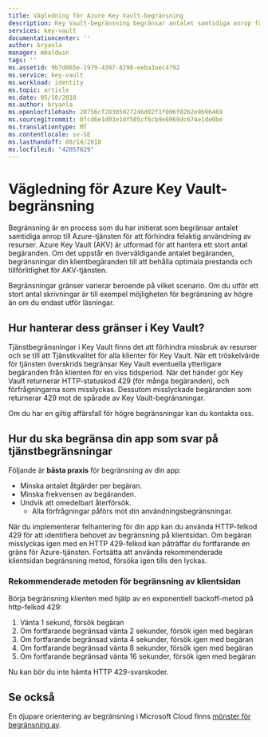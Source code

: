 ```yaml
---
title: Vägledning för Azure Key Vault-begränsning
description: Key Vault-begränsning begränsar antalet samtidiga anrop för att förhindra felaktig användning av resurser.
services: key-vault
documentationcenter: ''
author: bryanla
manager: mbaldwin
tags: ''
ms.assetid: 9b7d065e-1979-4397-8298-eeba3aec4792
ms.service: key-vault
ms.workload: identity
ms.topic: article
ms.date: 05/10/2018
ms.author: bryanla
ms.openlocfilehash: 28756cf28305927246d82f1f006f02b2e9b96469
ms.sourcegitcommit: 0fcd6e1d03e1df505cf6cb9e6069dc674e1de0be
ms.translationtype: MT
ms.contentlocale: sv-SE
ms.lasthandoff: 08/14/2018
ms.locfileid: "42057629"
---
```

# <a name="azure-key-vault-throttling-guidance"></a>Vägledning för Azure Key Vault-begränsning

Begränsning är en process som du har initierat som begränsar antalet samtidiga anrop till Azure-tjänsten för att förhindra felaktig användning av resurser. Azure Key Vault (AKV) är utformad för att hantera ett stort antal begäranden. Om det uppstår en överväldigande antalet begäranden, begränsningar din klientbegäranden till att behålla optimala prestanda och tillförlitlighet för AKV-tjänsten.

Begränsningar gränser varierar beroende på vilket scenario. Om du utför ett stort antal skrivningar är till exempel möjligheten för begränsning av högre än om du endast utför läsningar.

## <a name="how-does-key-vault-handle-its-limits"></a>Hur hanterar dess gränser i Key Vault?

Tjänstbegränsningar i Key Vault finns det att förhindra missbruk av resurser och se till att Tjänstkvalitet för alla klienter för Key Vault. När ett tröskelvärde för tjänsten överskrids begränsar Key Vault eventuella ytterligare begäranden från klienten för en viss tidsperiod. När det händer gör Key Vault returnerar HTTP-statuskod 429 (för många begäranden), och förfrågningarna som misslyckas. Dessutom misslyckade begäranden som returnerar 429 mot de spårade av Key Vault-begränsningar. 

Om du har en giltig affärsfall för högre begränsningar kan du kontakta oss.


## <a name="how-to-throttle-your-app-in-response-to-service-limits"></a>Hur du ska begränsa din app som svar på tjänstbegränsningar

Följande är **bästa praxis** för begränsning av din app:
- Minska antalet åtgärder per begäran.
- Minska frekvensen av begäranden.
- Undvik att omedelbart återförsök. 
    - Alla förfrågningar påförs mot din användningsbegränsningar.

När du implementerar felhantering för din app kan du använda HTTP-felkod 429 för att identifiera behovet av begränsning på klientsidan. Om begäran misslyckas igen med en HTTP 429-felkod kan påträffar du fortfarande en gräns för Azure-tjänsten. Fortsätta att använda rekommenderade klientsidan begränsning metod, försöka igen tills den lyckas.

### <a name="recommended-client-side-throttling-method"></a>Rekommenderade metoden för begränsning av klientsidan

Börja begränsning klienten med hjälp av en exponentiell backoff-metod på http-felkod 429:

1. Vänta 1 sekund, försök begäran
2. Om fortfarande begränsad vänta 2 sekunder, försök igen med begäran
3. Om fortfarande begränsad vänta 4 sekunder, försök igen med begäran
4. Om fortfarande begränsad vänta 8 sekunder, försök igen med begäran
5. Om fortfarande begränsad vänta 16 sekunder, försök igen med begäran

Nu kan bör du inte hämta HTTP 429-svarskoder.

## <a name="see-also"></a>Se också

En djupare orientering av begränsning i Microsoft Cloud finns [mönster för begränsning av](https://docs.microsoft.com/azure/architecture/patterns/throttling).

